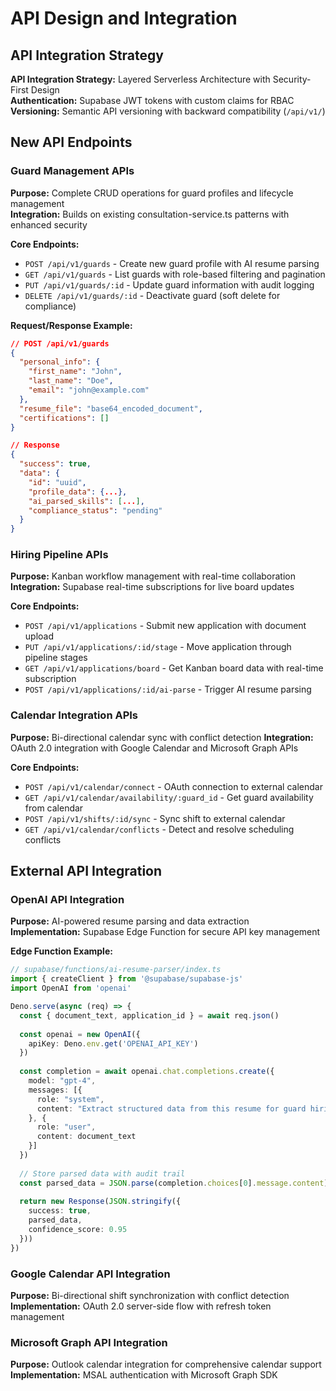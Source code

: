 # API Design and Integration

## API Integration Strategy

**API Integration Strategy:** Layered Serverless Architecture with Security-First Design  
**Authentication:** Supabase JWT tokens with custom claims for RBAC  
**Versioning:** Semantic API versioning with backward compatibility (`/api/v1/`)

## New API Endpoints

### Guard Management APIs
**Purpose:** Complete CRUD operations for guard profiles and lifecycle management  
**Integration:** Builds on existing consultation-service.ts patterns with enhanced security

**Core Endpoints:**
- `POST /api/v1/guards` - Create new guard profile with AI resume parsing
- `GET /api/v1/guards` - List guards with role-based filtering and pagination  
- `PUT /api/v1/guards/:id` - Update guard information with audit logging
- `DELETE /api/v1/guards/:id` - Deactivate guard (soft delete for compliance)

**Request/Response Example:**
```json
// POST /api/v1/guards
{
  "personal_info": {
    "first_name": "John",
    "last_name": "Doe", 
    "email": "john@example.com"
  },
  "resume_file": "base64_encoded_document",
  "certifications": []
}

// Response
{
  "success": true,
  "data": {
    "id": "uuid",
    "profile_data": {...},
    "ai_parsed_skills": [...],
    "compliance_status": "pending"
  }
}
```

### Hiring Pipeline APIs  
**Purpose:** Kanban workflow management with real-time collaboration
**Integration:** Supabase real-time subscriptions for live board updates

**Core Endpoints:**
- `POST /api/v1/applications` - Submit new application with document upload
- `PUT /api/v1/applications/:id/stage` - Move application through pipeline stages
- `GET /api/v1/applications/board` - Get Kanban board data with real-time subscription
- `POST /api/v1/applications/:id/ai-parse` - Trigger AI resume parsing

### Calendar Integration APIs
**Purpose:** Bi-directional calendar sync with conflict detection
**Integration:** OAuth 2.0 integration with Google Calendar and Microsoft Graph APIs

**Core Endpoints:**
- `POST /api/v1/calendar/connect` - OAuth connection to external calendar
- `GET /api/v1/calendar/availability/:guard_id` - Get guard availability from calendar
- `POST /api/v1/shifts/:id/sync` - Sync shift to external calendar
- `GET /api/v1/calendar/conflicts` - Detect and resolve scheduling conflicts

## External API Integration

### OpenAI API Integration
**Purpose:** AI-powered resume parsing and data extraction  
**Implementation:** Supabase Edge Function for secure API key management

**Edge Function Example:**
```typescript
// supabase/functions/ai-resume-parser/index.ts
import { createClient } from '@supabase/supabase-js'
import OpenAI from 'openai'

Deno.serve(async (req) => {
  const { document_text, application_id } = await req.json()
  
  const openai = new OpenAI({
    apiKey: Deno.env.get('OPENAI_API_KEY')
  })
  
  const completion = await openai.chat.completions.create({
    model: "gpt-4",
    messages: [{
      role: "system",
      content: "Extract structured data from this resume for guard hiring..."
    }, {
      role: "user", 
      content: document_text
    }]
  })
  
  // Store parsed data with audit trail
  const parsed_data = JSON.parse(completion.choices[0].message.content)
  
  return new Response(JSON.stringify({
    success: true,
    parsed_data,
    confidence_score: 0.95
  }))
})
```

### Google Calendar API Integration
**Purpose:** Bi-directional shift synchronization with conflict detection
**Implementation:** OAuth 2.0 server-side flow with refresh token management

### Microsoft Graph API Integration
**Purpose:** Outlook calendar integration for comprehensive calendar support
**Implementation:** MSAL authentication with Microsoft Graph SDK
